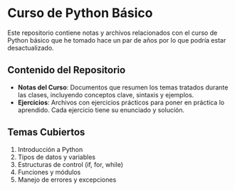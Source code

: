 # Curso de Python Básico

Este repositorio contiene notas y archivos relacionados con el curso de Python básico que he tomado hace un par de años por lo que podría estar desactualizado. 

## Contenido del Repositorio

- **Notas del Curso**: Documentos que resumen los temas tratados durante las clases, incluyendo conceptos clave, sintaxis y ejemplos.
- **Ejercicios**: Archivos con ejercicios prácticos para poner en práctica lo aprendido. Cada ejercicio tiene su enunciado y solución.

## Temas Cubiertos

1. Introducción a Python
2. Tipos de datos y variables
3. Estructuras de control (if, for, while)
4. Funciones y módulos
5. Manejo de errores y excepciones

